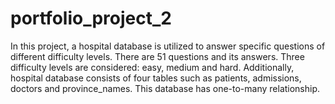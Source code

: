 # portfolio_project_2
In this project, a hospital database is utilized to answer specific questions of different difficulty levels.
There are 51 questions and its answers. Three difficulty levels are considered: easy, medium and hard. Additionally, hospital database consists of four tables such as patients, admissions, doctors and province_names. This database has one-to-many relationship.
